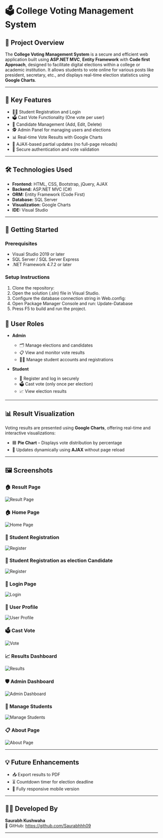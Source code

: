 # 🗳️ College Voting Management System

## 📌 Project Overview

The **College Voting Management System** is a secure and efficient web application built using **ASP.NET MVC**, **Entity Framework** with **Code first Approach**, designed to facilitate digital elections within a college or academic institution. It allows students to vote online for various posts like president, secretary, etc., and displays real-time election statistics using **Google Charts**.

---

## 🎯 Key Features

- 🧑‍🎓 Student Registration and Login
- 🗳️ Cast Vote Functionality (One vote per user)
- 👥 Candidate Management (Add, Edit, Delete)
- 🕵️ Admin Panel for managing users and elections
- 📊 Real-time Vote Results with Google Charts
- 🔄 AJAX-based partial updates (no full-page reloads)
- 🔐 Secure authentication and vote validation

---

## 🛠️ Technologies Used

- **Frontend:** HTML, CSS, Bootstrap, jQuery, AJAX
- **Backend:** ASP.NET MVC (C#)
- **ORM:** Entity Framework (Code First)
- **Database:** SQL Server
- **Visualization:** Google Charts
- **IDE:** Visual Studio

---

## 🚀 Getting Started

### Prerequisites

- Visual Studio 2019 or later
- SQL Server / SQL Server Express
- .NET Framework 4.7.2 or later

### Setup Instructions

1. Clone the repository:
2. Open the solution (.sln) file in Visual Studio.
3. Configure the database connection string in Web.config:
   <connectionStrings>
         <add name="VotingDB" connectionString="Your_Connection_String_Here" providerName="System.Data.SqlClient" />
   </connectionStrings>
4. Open Package Manager Console and run:
           Update-Database
5. Press F5 to build and run the project.

## 👤 User Roles

- **Admin**
  - 🗂️ Manage elections and candidates
  - 📋 View and monitor vote results
  - 👨‍🎓 Manage student accounts and registrations

- **Student**
  - 📝 Register and log in securely
  - 🗳️ Cast vote (only once per election)
  - 📈 View election results

---

## 📊 Result Visualization

Voting results are presented using **Google Charts**, offering real-time and interactive visualizations:

- 🟦 **Pie Chart** – Displays vote distribution by percentage   
- 🔄 Updates dynamically using **AJAX** without page reload

---

## 🖼️ Screenshots

### 🏠 Result Page  
![Result Page](Screenshots/VoteResult.png)

### 🏠 Home Page  
![Home Page](Screenshots/home.png)

### 📝 Student Registration  
![Register](Screenshots/signUp.png)

### 📝 Student Registration as election Candidate
![Register](Screenshots/registerAsCandidate.png)

### 🔐 Login Page  
![Login](Screenshots/login.png)

### 👤 User Profile  
![User Profile](Screenshots/userProfile.png)

### 🗳️ Cast Vote  
![Vote](Screenshots/vote.png)

### 📈 Results Dashboard  
![Results](UI%20screenshots/results.png)

### 🛡️ Admin Dashboard  
![Admin Dashboard](Screenshots/adminDashborad.png)

### 👥 Manage Students  
![Manage Students](Screenshots/UsersList.png)

### 📋 About Page  
![About Page](Screenshots/about.png)

---

## 💡 Future Enhancements
  
- 📤 Export results to PDF  
- ⏳ Countdown timer for election deadline  
- 📱 Fully responsive mobile version  

---

## 👨‍💻 Developed By

**Saurabh Kushwaha**   
🔗 GitHub: https://github.com/Saurabhhh09

---

   
